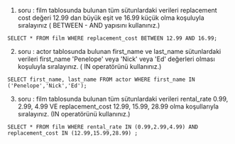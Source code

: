1. soru : film tablosunda bulunan tüm sütunlardaki verileri replacement cost değeri 12.99 dan büyük eşit ve 16.99 küçük olma koşuluyla sıralayınız ( BETWEEN - AND yapısını kullanınız.)
 
 ``SELECT * FROM film
 WHERE replacement_cost BETWEEN 12.99 AND 16.99;``

2. soru : actor tablosunda bulunan first_name ve last_name sütunlardaki verileri first_name 'Penelope' veya 'Nick' veya 'Ed' değerleri olması koşuluyla sıralayınız. ( IN operatörünü kullanınız.)

 ``SELECT first_name, last_name FROM actor
 WHERE first_name IN ('Penelope','Nick','Ed');``

3. soru :  film tablosunda bulunan tüm sütunlardaki verileri rental_rate 0.99, 2.99, 4.99 VE replacement_cost 12.99, 15.99, 28.99 olma koşullarıyla sıralayınız. (IN operatörünü kullanınız.)

 ``SELECT * FROM film
 WHERE rental_rate IN (0.99,2.99,4.99) AND replacement_cost IN (12.99,15.99,28.99) ;``